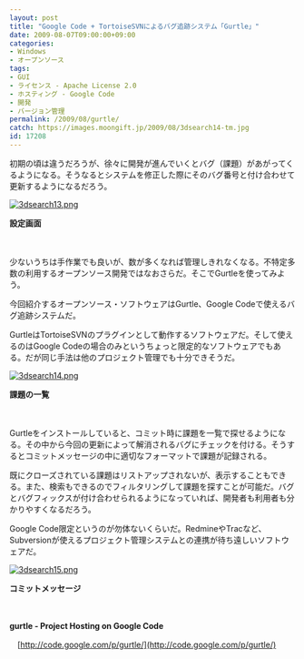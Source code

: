 ```yaml
---
layout: post
title: "Google Code + TortoiseSVNによるバグ追跡システム「Gurtle」"
date: 2009-08-07T09:00:00+09:00
categories:
- Windows
- オープンソース
tags: 
- GUI
- ライセンス - Apache License 2.0
- ホスティング - Google Code
- 開発
- バージョン管理
permalink: /2009/08/gurtle/
catch: https://images.moongift.jp/2009/08/3dsearch14-tm.jpg
id: 17208
---
```

初期の頃は違うだろうが、徐々に開発が進んでいくとバグ（課題）があがってくるようになる。そうなるとシステムを修正した際にそのバグ番号と付け合わせて更新するようになるだろう。

  

[![3dsearch13.png](https://images.moongift.jp/2009/08/3dsearch13-tm.jpg)](https://images.moongift.jp/2009/08/3dsearch13.png)  
  
**設定画面**

  

　

  

少ないうちは手作業でも良いが、数が多くなれば管理しきれなくなる。不特定多数の利用するオープンソース開発ではなおさらだ。そこでGurtleを使ってみよう。

  

今回紹介するオープンソース・ソフトウェアはGurtle、Google Codeで使えるバグ追跡システムだ。

  
<!--more-->

GurtleはTortoiseSVNのプラグインとして動作するソフトウェアだ。そして使えるのはGoogle Codeの場合のみというちょっと限定的なソフトウェアでもある。だが同じ手法は他のプロジェクト管理でも十分できそうだ。

  

[![3dsearch14.png](https://images.moongift.jp/2009/08/3dsearch14-tm.jpg)](https://images.moongift.jp/2009/08/3dsearch14.png)  
  
**課題の一覧**

  

　

  

Gurtleをインストールしていると、コミット時に課題を一覧で探せるようになる。その中から今回の更新によって解消されるバグにチェックを付ける。そうするとコミットメッセージの中に適切なフォーマットで課題が記録される。

  

既にクローズされている課題はリストアップされないが、表示することもできる。また、検索もできるのでフィルタリングして課題を探すことが可能だ。バグとバグフィックスが付け合わせられるようになっていれば、開発者も利用者も分かりやすくなるだろう。

  

Google Code限定というのが勿体ないくらいだ。RedmineやTracなど、Subversionが使えるプロジェクト管理システムとの連携が待ち遠しいソフトウェアだ。

  

[![3dsearch15.png](https://images.moongift.jp/2009/08/3dsearch15-tm.jpg)](https://images.moongift.jp/2009/08/3dsearch15.png)  
  
**コミットメッセージ**

  

　

  

**gurtle - Project Hosting on Google Code**  
  
　[http://code.google.com/p/gurtle/](http://code.google.com/p/gurtle/)

  
